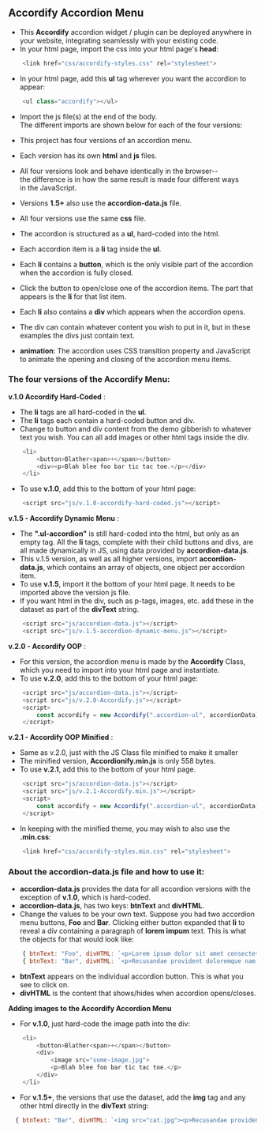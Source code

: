 ## Accordify Accordion Menu
- This **Accordify** accordion widget / plugin can be deployed anywhere in your website, integrating seamlessly with your existing code.
- In your html page, import the css into your html page's **head**:
```js
    <link href="css/accordify-styles.css" rel="stylesheet">
```

- In your html page, add this **ul** tag wherever you want the accordion to appear:
```js
    <ul class="accordify"></ul>
```
- Import the js file(s) at the end of the body.  
The different imports are shown below for each of the four versions:

- This project has four versions of an accordion menu.  
- Each version has its own **html** and **js** files. 
- All four versions look and behave identically in the browser--  
the difference is in how the same result is made four different ways  
in the JavaScript.
- Versions **1.5+** also use the **accordion-data.js** file.
- All four versions use the same **css** file.
- The accordion is structured as a **ul**, hard-coded into the html.
- Each accordion item is a **li** tag inside the **ul**.
- Each **li** contains a **button**, which is the only visible part of the accordion when the accordion is fully closed.
- Click the button to open/close one of the accordion items. The part that appears is the **li** for that list item.
- Each **li** also contains a **div** which appears when the accordion opens.
- The div can contain whatever content you wish to put in it, but in these examples the divs just contain text.
- **animation**: The accordion uses CSS transition property and JavaScript to animate the opening and closing of the accordion menu items.

### The four versions of the Accordify Menu:

**v.1.0 Accordify Hard-Coded** :  
- The **li** tags are all hard-coded in the **ul**.  
- The **li** tags each contain a hard-coded button and div.
- Change to button and div content from the demo gibberish to whatever text you wish. You can all add images or other html tags inside the div.
```js
    <li>
        <button>Blather<span>+</span></button>
        <div><p>Blah blee foo bar tic tac toe.</p></div>
    </li>
```
- To use **v.1.0**, add this to the bottom of your html page:

```js
    <script src="js/v.1.0-accordify-hard-coded.js"></script>
```

**v.1.5 - Accordify Dynamic Menu** :  
- The **".ul-accordion"** is still hard-coded into the html, but only as an empty tag. All the **li** tags, complete with their child buttons and divs, are all made dynamically in JS, using data provided by **accordion-data.js**.
- This v.1.5 version, as well as all higher versions, import **accordion-data.js**, which contains an array of objects, one object per accordion item.
- To use **v.1.5**, import it the bottom of your html page. It needs to be imported above the version js file.
- If you want html in the div, such as p-tags, images, etc. add these in the dataset as part of the **divText** string.
```js
    <script src="js/accordion-data.js"></script>
    <script src="js/v.1.5-accordion-dynamic-menu.js"></script>
```

**v.2.0 - Accordify OOP** :  
- For this version, the accordion menu is made by the **Accordify** Class, which you need to import into your html page and instantiate.
- To use **v.2.0**, add this to the bottom of your html page:

```js
    <script src="js/accordion-data.js"></script>
    <script src="js/v.2.0-Accordify.js"></script>
    <script>
        const accordify = new Accordify(".accordion-ul", accordionData);
    </script>
```

**v.2.1 - Accordify OOP Minified** : 
- Same as v.2.0, just with the JS Class file minified to make it smaller 
- The minified version, **Accordionify.min.js** is only 558 bytes.
- To use **v.2.1**, add this to the bottom of your html page.

```js
    <script src="js/accordion-data.js"></script>
    <script src="js/v.2.1-Accordify.min.js"></script>
    <script>
        const accordify = new Accordify(".accordion-ul", accordionData);
    </script>
```
- In keeping with the minified theme, you may wish to also use the **.min.css**:
```js
    <link href="css/accordify-styles.min.css" rel="stylesheet">
```

### About the **accordion-data.js** file and how to use it:  
- **accordion-data.js** provides the data for all accordion versions with the exception of **v.1.0**, which is hard-coded.
- **accordion-data.js**, has two keys: **btnText** and **divHTML**. 
- Change the values to be your own text. Suppose you had two accordion menu buttons, **Foo** and **Bar**. Clicking either button expanded that **li** to reveal a div containing a paragraph of **lorem impum** text. This is what the objects for that would look like:
```js
    { btnText: "Foo", divHTML: `<p>Lorem ipsum dolor sit amet consectetur adipisicing elit. Expedita dolores saepe nam natus, earum provident aperiam ipsum omnis excepturi sit? Totam modi debitis iusto nisi consequuntur necessitatibus maxime?<p>` },
    { btnText: "Bar", divHTML: `<p>Recusandae provident doloremque nam, deserunt eveniet quas commodi mollitia dolorem beatae quo ratione vitae, aspernatur corporis asperiores voluptatum et nemo veritatis possimus, repudiandae esse enim?</>` },
```
- **btnText** appears on the individual accordion button. This is what you see to click on.
- **divHTML** is the content that shows/hides when accordion opens/closes.

**Adding images to the Accordify Accordion Menu**
- For **v.1.0**, just hard-code the image path into the div:
```js
    <li>
        <button>Blather<span>+</span></button>
        <div>
            <image src="some-image.jpg">
            <p>Blah blee foo bar tic tac toe.</p>
        </div>
    </li>
```
- For **v.1.5+**, the versions that use the dataset, add the **img** tag and any other html directly in the **divText** string:

```js
  { btnText: "Bar", divHTML: `<img src="cat.jpg"><p>Recusandae provident doloremque nam, deserunt eveniet quas commodi mollitia dolorem</p>` }
```

